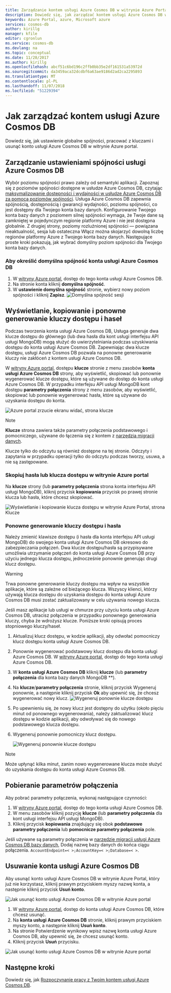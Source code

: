 ```yaml
---
title: Zarządzanie kontem usługi Azure Cosmos DB w witrynie Azure Portal | Dokumentacja firmy Microsoft
description: Dowiedz się, jak zarządzać kontem usługi Azure Cosmos DB w witrynie Azure Portal. Przewodnik na temat korzystania z witryny Azure Portal do wyświetlania, kopiowania, usuwania i dostęp do kont.
keywords: Azure Portal, azure, Microsoft azure
services: cosmos-db
author: kirillg
manager: kfile
editor: cgronlun
ms.service: cosmos-db
ms.devlang: na
ms.topic: conceptual
ms.date: 11/28/2017
ms.author: kirillg
ms.openlocfilehash: abcf51c6bd196c2ffb0bb35e2df161531a53972d
ms.sourcegitcommit: da3459aca32dcdbf6a63ae9186d2ad2ca2295893
ms.translationtype: MT
ms.contentlocale: pl-PL
ms.lasthandoff: 11/07/2018
ms.locfileid: "51229394"
---
```

# <a name="how-to-manage-an-azure-cosmos-db-account"></a>Jak zarządzać kontem usługi Azure Cosmos DB
Dowiedz się, jak ustawienie globalne spójności, pracować z kluczami i usunąć konto usługi Azure Cosmos DB w witrynie Azure portal.

## <a id="consistency"></a>Zarządzanie ustawieniami spójności usługi Azure Cosmos DB
Wybór poziomu spójności prawo zależy od semantyki aplikacji. Zapoznaj się z poziomów spójności dostępne w usłudze Azure Cosmos DB, czytając [maksymalizowanie dostępności i wydajności w usłudze Azure Cosmos DB za pomocą poziomów spójności][consistency]. Usługa Azure Cosmos DB zapewnia spójnością, dostępnością i gwarancji wydajności, poziomu spójności, co jest dostępny dla Twojego konta bazy danych. Konfigurowanie Twojego konta bazy danych z poziomem silnej spójności wymaga, że Twoje dane są zamkniętej w pojedynczym regionie platformy Azure i nie jest dostępna globalnie. Z drugiej strony, poziomy rozluźnionej spójności — powiązana nieaktualność, sesja lub ostateczna Włącz można skojarzyć dowolną liczbę regionów platformy Azure z Twojego konta bazy danych. Następujące proste kroki pokazują, jak wybrać domyślny poziom spójności dla Twojego konta bazy danych.

### <a name="to-specify-the-default-consistency-for-an-azure-cosmos-db-account"></a>Aby określić domyślna spójność konta usługi Azure Cosmos DB
1. W [witryny Azure portal](https://portal.azure.com/), dostęp do tego konta usługi Azure Cosmos DB.
2. Na stronie konta kliknij **domyślna spójność**.
3. W **ustawienie domyślna spójność** stronie, wybierz nowy poziom spójności i kliknij **Zapisz**.
    ![Domyślna spójność sesji][5]

## <a id="keys"></a>Wyświetlanie, kopiowanie i ponowne generowanie kluczy dostępu i haseł
Podczas tworzenia konta usługi Azure Cosmos DB, Usługa generuje dwa klucze dostępu do głównego (lub dwa hasła dla kont usługi interfejsu API usługi MongoDB) mogą służyć do uwierzytelniania podczas uzyskiwania dostępu do konta usługi Azure Cosmos DB. Zapewniając dwa klucze dostępu, usługi Azure Cosmos DB pozwala na ponowne generowanie kluczy nie zakłóceń z kontem usługi Azure Cosmos DB. 

W [witryny Azure portal](https://portal.azure.com/), dostępu **klucze** stronie z menu zasobów **konta usługi Azure Cosmos DB** strony, aby wyświetlić, skopiować lub ponownie wygenerować klucze dostępu, które są używane do dostęp do konta usługi Azure Cosmos DB. W przypadku interfejsu API usługi MongoDB kont dostępu **parametry połączenia** strony z menu zasobów, aby wyświetlić, skopiować lub ponownie wygenerować hasła, które są używane do uzyskania dostępu do konta.

![Azure portal zrzucie ekranu widać, strona klucze](./media/manage-account/keys.png)

> [!NOTE]
> **Klucze** strona zawiera także parametry połączenia podstawowego i pomocniczego, używane do łączenia się z kontem z [narzędzia migracji danych](import-data.md).
> 
> 

Klucze tylko do odczytu są również dostępne na tej stronie. Odczyty i zapytania w przypadku operacji tylko do odczytu podczas tworzy, usuwa, a nie są zastępowane.

### <a name="copy-an-access-key-or-password-in-the-azure-portal"></a>Skopiuj hasła lub klucza dostępu w witrynie Azure portal
Na **klucze** strony (lub **parametry połączenia** strona konta interfejsu API usługi MongoDB), kliknij przycisk **kopiowania** przycisk po prawej stronie klucza lub hasła, które chcesz skopiować.

![Wyświetlanie i kopiowanie klucza dostępu w witrynie Azure Portal, strona Klucze](./media/manage-account/copykeys.png)

### <a name="regenerate-access-keys-and-passwords"></a>Ponowne generowanie kluczy dostępu i hasła
Należy zmienić klawisze dostępu (i hasła dla konta interfejsu API usługi MongoDB) do swojego konta usługi Azure Cosmos DB okresowo do zabezpieczania połączeń. Dwa klucze dostępu/hasła są przypisywane umożliwia utrzymanie połączeń do konta usługi Azure Cosmos DB przy użyciu jednego klucza dostępu, jednocześnie ponownie generując drugi klucz dostępu.

> [!WARNING]
> Trwa ponowne generowanie kluczy dostępu ma wpływ na wszystkie aplikacje, które są zależne od bieżącego klucza. Wszyscy klienci, którzy używają klucza dostępu do uzyskania dostępu do konta usługi Azure Cosmos DB musi zostać zaktualizowany w celu używania nowego klucza.
> 
> 

Jeśli masz aplikacje lub usługi w chmurze przy użyciu konta usługi Azure Cosmos DB, utracisz połączenia w przypadku ponownego generowania kluczy, chyba że wdrożysz klucze. Poniższe kroki opisują proces stopniowego kluczy/haseł.

1. Aktualizuj klucz dostępu, w kodzie aplikacji, aby odwołać pomocniczy klucz dostępu konta usługi Azure Cosmos DB.
2. Ponownie wygenerować podstawowy klucz dostępu dla konta usługi Azure Cosmos DB. W [witryny Azure portal](https://portal.azure.com/), dostęp do tego konta usługi Azure Cosmos DB.
3. W **konta usługi Azure Cosmos DB** kliknij **klucze** (lub **parametry połączenia** dla konta bazy danych MongoDB **).
4. Na **klucze**/**parametry połączenia** stronie, kliknij przycisk Wygeneruj ponownie, a następnie kliknij przycisk **Ok** aby upewnić się, że chcesz wygenerować nowy klucz.
    ![Wygeneruj ponownie klucze dostępu](./media/manage-account/regenerate-keys.png)
5. Po upewnieniu się, że nowy klucz jest dostępny do użytku (około pięciu minut od ponownego wygenerowania), należy zaktualizować klucz dostępu w kodzie aplikacji, aby odwoływać się do nowego podstawowego klucza dostępu.
6. Wygeneruj ponownie pomocniczy klucz dostępu.
   
    ![Wygeneruj ponownie klucze dostępu](./media/manage-account/regenerate-secondary-key.png)

> [!NOTE]
> Może upłynąć kilka minut, zanim nowo wygenerowane klucza może służyć do uzyskania dostępu do konta usługi Azure Cosmos DB.
> 
> 

## <a name="get-the-connection-string"></a>Pobieranie parametrów połączenia
Aby pobrać parametry połączenia, wykonaj następujące czynności: 

1. W [witryny Azure portal](https://portal.azure.com), dostęp do tego konta usługi Azure Cosmos DB.
2. W menu zasobów kliknij pozycję **klucze** (lub **parametry połączenia** dla kont usługi interfejsu API usługi MongoDB).
3. Kliknij przycisk **kopiowania** znajdujący się obok **podstawowe parametry połączenia** lub **pomocnicze parametry połączenia** pole. 

Jeśli używane są parametry połączenia w [narzędzie migracji usługi Azure Cosmos DB bazy danych](import-data.md), Dodaj nazwę bazy danych do końca ciągu połączenia. `AccountEndpoint=< >;AccountKey=< >;Database=< >`.

## <a id="delete"></a> Usuwanie konta usługi Azure Cosmos DB
Aby usunąć konto usługi Azure Cosmos DB w witrynie Azure Portal, który już nie korzystasz, kliknij prawym przyciskiem myszy nazwę konta, a następnie kliknij przycisk **Usuń konto**.

![Jak usunąć konto usługi Azure Cosmos DB w witrynie Azure portal](./media/manage-account/deleteaccount.png)

1. W [witryny Azure portal](https://portal.azure.com/), dostęp do konta usługi Azure Cosmos DB, które chcesz usunąć.
2. Na **konta usługi Azure Cosmos DB** stronie, kliknij prawym przyciskiem myszy konto, a następnie kliknij **Usuń konto**. 
3. Na stronie Potwierdzenie wynikowy wpisz nazwę konta usługi Azure Cosmos DB, aby upewnić się, że chcesz usunąć konto.
4. Kliknij przycisk **Usuń** przycisku.

![Jak usunąć konto usługi Azure Cosmos DB w witrynie Azure portal](./media/manage-account/delete-account-confirm.png)

## <a id="next"></a>Następne kroki
Dowiedz się, jak [Rozpoczynanie pracy z Twoim kontem usługi Azure Cosmos DB](https://go.microsoft.com/fwlink/p/?LinkId=402364).

<!--Image references-->
[5]: ./media/manage-account/documentdb_change_consistency-1.png

<!--Reference style links - using these makes the source content way more readable than using inline links-->
[bcdr]: https://azure.microsoft.com/documentation/articles/best-practices-availability-paired-regions/
[consistency]: consistency-levels.md
[azureregions]: https://azure.microsoft.com/regions/#services
[offers]: https://azure.microsoft.com/pricing/details/cosmos-db/
